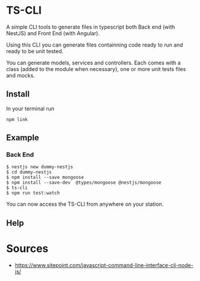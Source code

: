 
# TS-CLI

A simple CLI tools to generate files in typescript both Back end (with NestJS) and Front End (with Angular).

Using this CLI you can generate files containning code ready to run and ready to be unit tested.

You can generate models, services and controllers. Each comes with a class (added to the module when necessary), one or more unit tests files and mocks.

## Install

In your terminal run

```
npm link
```

## Example

### Back End

```
$ nestjs new dummy-nestjs
$ cd dummy-nestjs
$ npm install --save mongoose
$ npm install --save-dev  @types/mongoose @nestjs/mongoose
$ ts-cli
$ npm run test:watch
```

You can now access the TS-CLI from anywhere on your station.

## Help

# Sources

- https://www.sitepoint.com/javascript-command-line-interface-cli-node-js/
